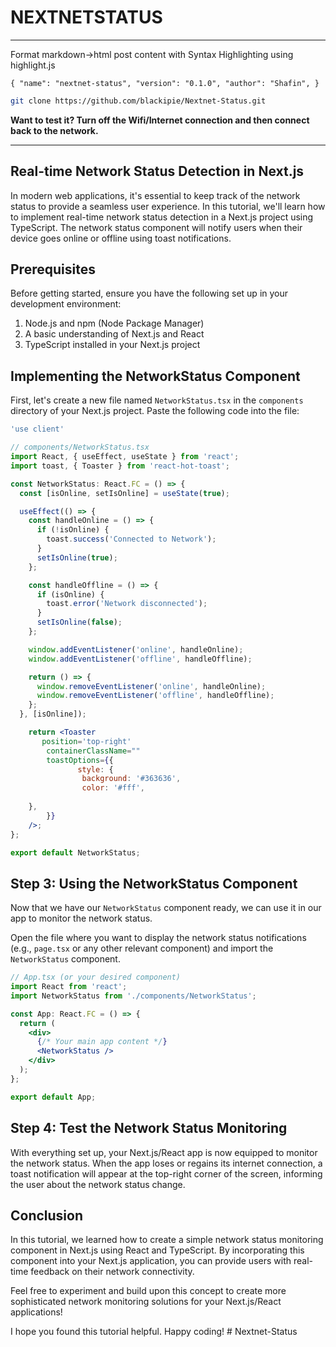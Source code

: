 # NEXTNETSTATUS

--------

Format markdown->html post content with Syntax Highlighting using highlight.js

`{
  "name": "nextnet-status",
  "version": "0.1.0",
  "author": "Shafin",
 }
 `

```bash
git clone https://github.com/blackipie/Nextnet-Status.git 
```

**Want to test it? Turn off the Wifi/Internet connection and then connect back to the network.**

--------

## Real-time Network Status Detection in Next.js

In modern web applications, it's essential to keep track of the network status to provide a seamless user experience.
In this tutorial, we'll learn how to implement real-time network status detection in a Next.js project using TypeScript. The network status component will notify users when their device goes online or offline using toast notifications.

## Prerequisites

Before getting started, ensure you have the following set up in your development environment:

1. Node.js and npm (Node Package Manager)
2. A basic understanding of Next.js and React
3. TypeScript installed in your Next.js project

## Implementing the NetworkStatus Component

First, let's create a new file named `NetworkStatus.tsx` in the `components` directory of your Next.js project. Paste the following code into the file:

```jsx
'use client'

// components/NetworkStatus.tsx
import React, { useEffect, useState } from 'react';
import toast, { Toaster } from 'react-hot-toast';

const NetworkStatus: React.FC = () => {
  const [isOnline, setIsOnline] = useState(true);

  useEffect(() => {
    const handleOnline = () => {
      if (!isOnline) {
        toast.success('Connected to Network');
      }
      setIsOnline(true);
    };

    const handleOffline = () => {
      if (isOnline) {
        toast.error('Network disconnected');
      }
      setIsOnline(false);
    };

    window.addEventListener('online', handleOnline);
    window.addEventListener('offline', handleOffline);

    return () => {
      window.removeEventListener('online', handleOnline);
      window.removeEventListener('offline', handleOffline);
    };
  }, [isOnline]);

    return <Toaster
       position='top-right'
        containerClassName=""
        toastOptions={{
               style: {
                background: '#363636',
                color: '#fff',
       
    },
        }}
    />;
};

export default NetworkStatus;
```

## Step 3: Using the NetworkStatus Component

Now that we have our `NetworkStatus` component ready, we can use it in our app to monitor the network status.

Open the file where you want to display the network status notifications (e.g., `page.tsx` or any other relevant component) and import the `NetworkStatus` component.

```jsx
// App.tsx (or your desired component)
import React from 'react';
import NetworkStatus from './components/NetworkStatus';

const App: React.FC = () => {
  return (
    <div>
      {/* Your main app content */}
      <NetworkStatus />
    </div>
  );
};

export default App;
```

## Step 4: Test the Network Status Monitoring

With everything set up, your Next.js/React app is now equipped to monitor the network status. When the app loses or regains its internet connection, a toast notification will appear at the top-right corner of the screen, informing the user about the network status change.

## Conclusion

In this tutorial, we learned how to create a simple network status monitoring component in Next.js using React and TypeScript. By incorporating this component into your Next.js application, you can provide users with real-time feedback on their network connectivity.

Feel free to experiment and build upon this concept to create more sophisticated network monitoring solutions for your Next.js/React applications!

I hope you found this tutorial helpful. Happy coding!
#   N e x t n e t - S t a t u s  
 
